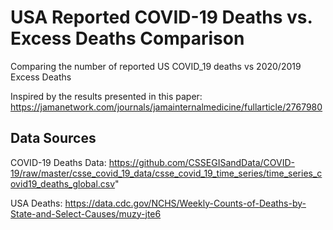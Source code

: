 # USA Reported COVID-19 Deaths  vs. Excess Deaths Comparison
Comparing the number of reported US COVID_19 deaths vs 2020/2019 Excess Deaths


Inspired by the results presented in this paper:
https://jamanetwork.com/journals/jamainternalmedicine/fullarticle/2767980

## Data Sources
COVID-19 Deaths Data: https://github.com/CSSEGISandData/COVID-19/raw/master/csse_covid_19_data/csse_covid_19_time_series/time_series_covid19_deaths_global.csv"

USA Deaths: 
https://data.cdc.gov/NCHS/Weekly-Counts-of-Deaths-by-State-and-Select-Causes/muzy-jte6

